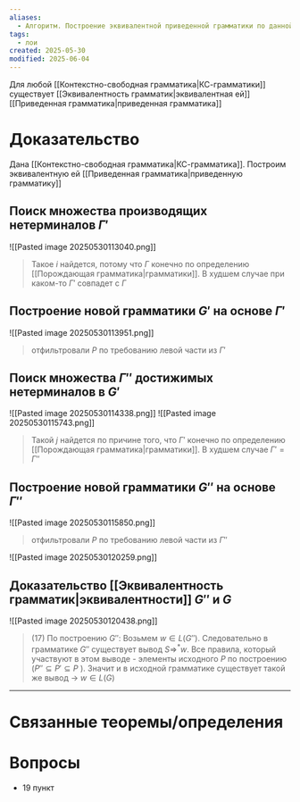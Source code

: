 ```yaml
---
aliases:
  - Алгоритм. Построение эквивалентной приведенной грамматики по данной контекстно-свободной грамматике
tags:
  - лои
created: 2025-05-30
modified: 2025-06-04
---
```

Для любой [[Контекстно-свободная грамматика|КС-грамматики]] существует [[Эквивалентность грамматик|эквивалентная ей]] [[Приведенная грамматика|приведенная грамматика]]
# Доказательство
Дана [[Контекстно-свободная грамматика|КС-грамматика]]. Построим эквивалентную ей [[Приведенная грамматика|приведенную грамматику]]
## Поиск множества производящих нетерминалов $\Gamma'$
![[Pasted image 20250530113040.png]]
>Такое $i$ найдется, потому что $\Gamma$ конечно по определению [[Порождающая грамматика|грамматики]]. В худшем случае при каком-то $\Gamma'$ совпадет с $\Gamma$

## Построение новой грамматики $G'$ на основе $\Gamma'$
![[Pasted image 20250530113951.png]]
> отфильтровали $P$ по требованию левой части из $\Gamma'$

## Поиск множества $\Gamma''$ достижимых нетерминалов в $G'$
![[Pasted image 20250530114338.png]]
![[Pasted image 20250530115743.png]]

> Такой $j$ найдется по причине того, что $\Gamma'$ конечно по определению [[Порождающая грамматика|грамматики]]. В худшем случае $\Gamma' = \Gamma''$

## Построение новой грамматики $G''$ на основе $\Gamma''$

![[Pasted image 20250530115850.png]]
> отфильтровали $P$ по требованию левой части из $\Gamma''$

![[Pasted image 20250530120259.png]]
## Доказательство [[Эквивалентность грамматик|эквивалентности]] $G''$ и $G$
![[Pasted image 20250530120438.png]]
> (17) По построению $G''$: Возьмем $w \in L(G'')$. Следовательно в грамматике $G''$ существует вывод $S \Rightarrow^* w$. Все правила, который участвуют в этом выводе - элементы исходного $P$ по построению ($P'' \subseteq P' \subseteq P$ ). Значит и в исходной грамматике существует такой же вывод -> $w \in L(G)$

---
# Связанные теоремы/определения

# Вопросы
- 19 пункт